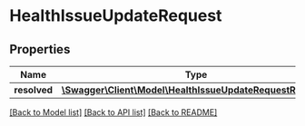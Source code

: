 # HealthIssueUpdateRequest

## Properties
Name | Type | Description | Notes
------------ | ------------- | ------------- | -------------
**resolved** | [**\Swagger\Client\Model\HealthIssueUpdateRequestResolved**](HealthIssueUpdateRequestResolved.md) |  | [optional] 

[[Back to Model list]](../README.md#documentation-for-models) [[Back to API list]](../README.md#documentation-for-api-endpoints) [[Back to README]](../README.md)


